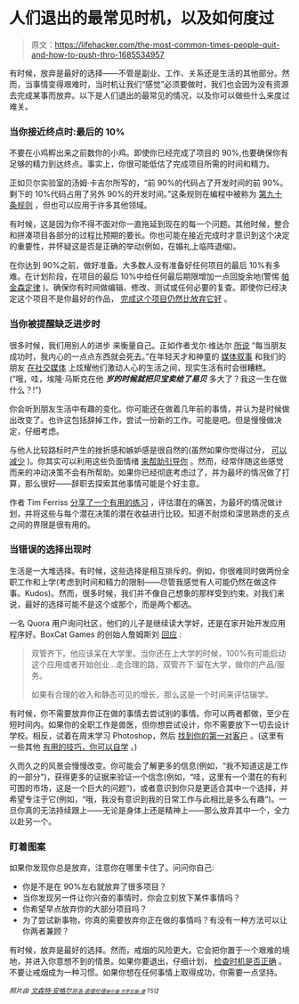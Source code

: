 # 人们退出的最常见时机，以及如何度过

> 原文：<https://lifehacker.com/the-most-common-times-people-quit-and-how-to-push-thro-1685534957>

有时候，放弃是最好的选择——不管是副业、工作、关系还是生活的其他部分。然而，当事情变得艰难时，当时机让我们“感觉”必须要做时，我们也会因为没有资源去完成某事而放弃。以下是人们退出的最常见的情况，以及你可以做些什么来度过难关。



### 当你接近终点时:最后的 10%

不要在小鸡孵出来之前数你的小鸡。即使你已经完成了项目的 90%,也要确保你有足够的精力到达终点。事实上，你很可能低估了完成项目所需的时间和精力。

正如贝尔实验室的汤姆·卡吉尔所写的，“前 90%的代码占了开发时间的前 90%。剩下的 10%代码占用了另外 90%的开发时间。”这条规则在编程中被称为 [第九十条规则](http://www.catb.org/jargon/html/N/Ninety-Ninety-Rule.html) ，但也可以应用于许多其他领域。

有时候，这是因为你不得不面对你一直拖延到现在的每一个问题。其他时候，整合和拼凑项目各部分的过程比预期的要长。你也可能在接近完成时才意识到这个决定的重要性，并怀疑这是否是正确的举动(例如，在婚礼上临阵退缩)。

在你达到 90%之前，做好准备。大多数人没有准备好任何项目的最后 10%有多难。在计划阶段，在项目的最后 10%中给任何最后期限增加一点回旋余地(警惕 [帕金森定律](https://lifehacker.com/parkinsons-law-and-the-4-hour-workweek-262343) )。确保你有时间做编辑、修改、测试或任何必要的复查。即使你已经决定这个项目不是你最好的作品， [完成这个项目仍然比放弃它好](http://lifehacker.com/sometimes-its-worth-finishing-your-worst-work-to-move-o-1609092593) 。

### 当你被提醒缺乏进步时

很多时候，我们用别人的进步 来衡量自己。正如作者戈尔·维达尔 [所说](https://en.wikiquote.org/wiki/Gore_Vidal) “每当朋友成功时，我内心的一点点东西就会死去。”在年轻天才和神童的 [媒体叙事](http://www.newyorker.com/magazine/2008/10/20/late-bloomers-2) 和我们的朋友 [在社交媒体](http://lifehacker.com/the-success-theater-dont-confuse-enviability-for-happi-1660456896) 上炫耀他们激动人心的生活之间，现实生活有时会很糟糕。(“哦，哇，埃隆·马斯克在他 ***岁的时候就把贝宝卖给了易贝*** 多大了？我这一生在做什么？!")

你会听到朋友生活中有趣的变化。你可能还在做着几年前的事情，并认为是时候做出改变了。也许这包括辞掉工作，尝试一份新的工作。可能是吧。但是慢慢做决定，仔细考虑。

与他人比较路标时产生的挫折感和嫉妒感是很自然的(虽然如果你觉得过分， [可以减少](http://lifehacker.com/how-i-learned-to-stop-being-so-jealous-and-finally-get-1529920256) )。你其实可以利用这些负面情绪 [来帮助引导你](http://lifehacker.com/four-phrases-we-all-say-but-should-remove-from-our-voc-1684047793) 。然而，经常伴随这些感觉而来的冲动决策不会有所帮助。如果你已经彻底考虑过了，并为最坏的情况做了打算，那么很好——辞职去探索其他事情可能是个好主意。

作者 Tim Ferriss [分享了一个有用的练习](https://www.youtube.com/watch?v=RwosCDOwRHQ#t=190) ，评估潜在的痛苦，为最坏的情况做计划，并将这些与每个潜在决策的潜在收益进行比较。知道不耐烦和深思熟虑的支点之间的界限是很有用的。

### 当错误的选择出现时

生活是一大堆选择。有时候，这些选择是相互排斥的。例如，你很难同时做两份全职工作和上学(考虑到时间和精力的限制——尽管我感觉有人可能仍然在做这件事。Kudos)。然而，很多时候，我们并不像自己想象的那样受到约束。对我们来说，最好的选择可能不是这个或那个，而是两个都选。

一名 Quora 用户询问社区，他们的儿子是继续读大学好，还是在家开始开发应用程序好。BoxCat Games 的创始人詹姆斯刘 [回应](https://www.quora.com/Should-one-quit-college-and-become-a-freelancer-designing-websites-and-developing-apps-in-the-hopes-of-launching-a-startup-in-the-future/answer/James-Liu-20?srid=hTRh&share=1) :

> 双管齐下。他应该呆在大学里。当你还在上大学的时候，100%有可能启动这个应用或者开始创业...走合理的路，双管齐下:留在大学，做你的产品/服务。
> 
> 如果有合理的收入和静态可见的增长，那么这是一个时间来评估辍学。

有时候，你不需要放弃你正在做的事情去尝试别的事情。你可以两者都做，至少在短时间内。如果你的全职工作是兽医，但你想尝试设计，你不需要放下一切去设计学校。相反，试着在周末学习 Photoshop，然后 [找到你的第一对客户](https://lifehacker.com/how-to-start-freelancing-without-quitting-your-job-30934138) 。(这里有一些其他 [有用的技巧，你可以自学](http://lifehacker.com/top-10-highly-desired-skills-you-can-teach-yourself-5905835) 。)

久而久之的风景会慢慢改变。你可能会了解更多的信息(例如，“我不知道这是工作的一部分”)，获得更多的证据来验证一个信念(例如，“哇，这里有一个潜在的有利可图的市场，这是一个巨大的问题”)，或者意识到你只是更适合其中一个选择，并希望专注于它(例如，“哦，我没有意识到我的日常工作与此相比是多么有趣”)。一旦你真的无法持续跟上——无论是身体上还是精神上——那么放弃其中一个，全力以赴另一个。

### 盯着图案

如果你发现你总是放弃，注意你在哪里卡住了。问问你自己:

*   你是不是在 90%左右就放弃了很多项目？
*   当你发现另一件让你兴奋的事情时，你会立刻放下某件事情吗？
*   你希望早点放弃你的大部分项目吗？
*   为了尝试新事物，你真的需要放弃你正在做的事情吗？有没有一种方法可以让你两者兼顾？

有时候，放弃是最好的选择。然而，戒烟的风险更大。它会把你置于一个艰难的境地，并进入你意想不到的情景。如果你要退出，仔细计划， [检查时机是否正确](https://lifehacker.com/how-to-know-when-its-time-to-quit-5948908) 。不要让戒烟成为一种习惯。如果你想在任何事情上取得成功，你需要一点坚持。

*<small>照片由</small>* [*<small>文森特·安格尔</small>*](https://www.flickr.com/photos/all-seeing_angler/5772852409)*<small></small>*<small>[*<small>菲洛·诺德伦德</small>*](https://www.flickr.com/photos/philon/2477878611)*<small></small>*<small>[*<small>谢尔曼·杰罗尼莫-谭</small>*](https://www.flickr.com/photos/smanography/2366162104) *T51】*</small></small>

<small><small></small></small>
